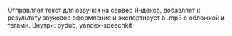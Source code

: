 Отправляет текст для озвучки на сервер Яндекса, добавляет к результату звуковое оформление и экспортирует в .mp3 с обложкой и тегами.
Внутри: pydub, yandex-speechkit

